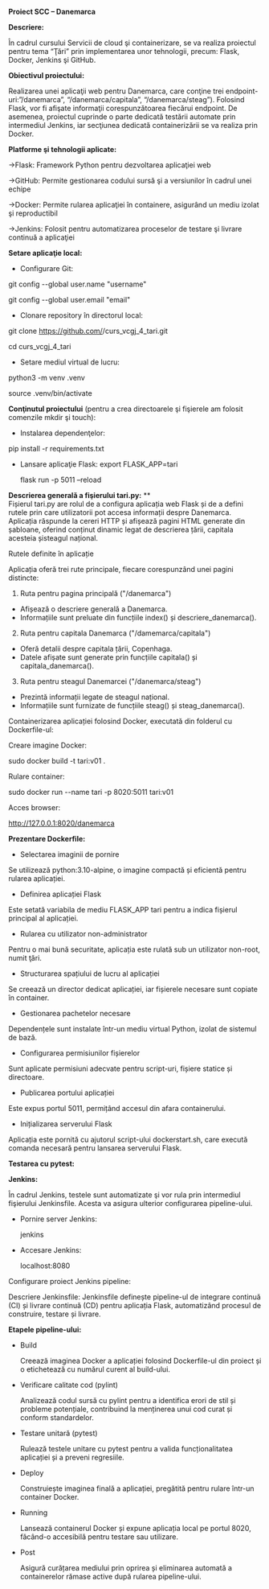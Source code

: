 **Proiect SCC – Danemarca**

**Descriere:**

În cadrul cursului Servicii de cloud şi containerizare, se va realiza proiectul pentru tema “Ţări” prin implementarea unor tehnologii, precum: Flask, Docker, Jenkins şi GitHub.

**Obiectivul proiectului:**

Realizarea unei aplicaţii web pentru Danemarca, care conţine trei endpoint-uri:”/danemarca”, “/danemarca/capitala”, “/danemarca/steag”). Folosind Flask, vor fi afişate informaţii corespunzătoarea fiecărui endpoint. De asemenea, proiectul cuprinde o parte dedicată testării automate prin intermediul Jenkins, iar secţiunea dedicată containerizării se va realiza prin Docker. 

**Platforme şi tehnologii aplicate:**

->Flask: Framework Python pentru dezvoltarea aplicaţiei web

->GitHub: Permite gestionarea codului sursă şi a versiunilor în cadrul unei echipe 

->Docker: Permite rularea aplicaţiei în containere, asigurând un mediu izolat şi reproductibil

->Jenkins: Folosit pentru automatizarea proceselor de testare şi livrare continuă a aplicaţiei

**Setare aplicaţie local:**

- Configurare Git:

git config --global user.name "username"

git config --global user.email "email"

- Clonare repository în directorul local:

git clone https://github.com/<user>/curs_vcgj_4_tari.git

cd curs_vcgj_4_tari

- Setare mediul virtual de lucru:

python3 -m venv .venv

source .venv/bin/activate

**Conţinutul proiectului** (pentru a crea directoarele şi fişierele am folosit comenzile mkdir şi touch):

- Instalarea dependenţelor:

pip install -r requirements.txt

- Lansare aplicaţie Flask:
  export FLASK_APP=tari

  flask run -p 5011 –reload

**Descrierea generală a fişierului tari.py:**
**
\
Fișierul tari.py are rolul de a configura aplicația web Flask și de a defini rutele prin care utilizatorii pot accesa informații despre Danemarca. Aplicația răspunde la cereri HTTP și afișează pagini HTML generate din șabloane, oferind conținut dinamic legat de descrierea țării, capitala acesteia șisteagul național.

Rutele definite în aplicație

Aplicația oferă trei rute principale, fiecare corespunzând unei pagini distincte:

1. Ruta pentru pagina principală ("/danemarca")

- Afișează o descriere generală a Danemarca.
- Informațiile sunt preluate din funcțiile index() și descriere_danemarca().

2. Ruta pentru capitala Danemarca ("/damemarca/capitala")

- Oferă detalii despre capitala țării, Copenhaga.
- Datele afișate sunt generate prin funcțiile capitala() și capitala_danemarca().

3. Ruta pentru steagul Danemarcei ("/danemarca/steag")

- Prezintă informații legate de steagul național.
- Informațiile sunt furnizate de funcțiile steag() și steag_danemarca().

Containerizarea aplicației folosind Docker, executată din folderul cu Dockerfile-ul:

Creare imagine Docker:

sudo docker build -t tari:v01 .

Rulare container: 

sudo docker run --name tari -p 8020:5011 tari:v01

Acces browser:

<http://127.0.0.1:8020/danemarca>

**Prezentare Dockerfile:**

- Selectarea imaginii de pornire

Se utilizează python:3.10-alpine, o imagine compactă și eficientă pentru rularea aplicației.

- Definirea aplicației Flask

Este setată variabila de mediu FLASK_APP tari pentru a indica fișierul principal al aplicației.

- Rularea cu utilizator non-administrator

Pentru o mai bună securitate, aplicația este rulată sub un utilizator non-root, numit ţări.

- Structurarea spațiului de lucru al aplicației

Se creează un director dedicat aplicației, iar fișierele necesare sunt copiate în container.

- Gestionarea pachetelor necesare

Dependențele sunt instalate într-un mediu virtual Python, izolat de sistemul de bază.

- Configurarea permisiunilor fișierelor

Sunt aplicate permisiuni adecvate pentru script-uri, fișiere statice și directoare.

- Publicarea portului aplicației

Este expus portul 5011, permițând accesul din afara containerului.

- Inițializarea serverului Flask

Aplicația este pornită cu ajutorul script-ului dockerstart.sh, care execută comanda necesară pentru lansarea serverului Flask.

**Testarea cu pytest:**

**Jenkins:**

În cadrul Jenkins, testele sunt automatizate şi vor rula prin intermediul fişierului Jenkinsfile. Acesta va asigura ulterior configurarea pipeline-ului.

- Pornire server Jenkins:

  jenkins

- Accesare Jenkins:

  localhost:8080

Configurare proiect Jenkins pipeline:

Descriere Jenkinsfile: Jenkinsfile definește pipeline-ul de integrare continuă (CI) și livrare continuă (CD) pentru aplicația Flask, automatizând procesul de construire, testare și livrare.

**Etapele pipeline-ului:**

- Build

  Creează imaginea Docker a aplicației folosind Dockerfile-ul din proiect și o etichetează cu numărul curent al build-ului.

- Verificare calitate cod (pylint)

  Analizează codul sursă cu pylint pentru a identifica erori de stil și probleme potențiale, contribuind la menținerea unui cod curat și conform standardelor.

- Testare unitară (pytest)

  Rulează testele unitare cu pytest pentru a valida funcționalitatea aplicației și a preveni regresiile.

- Deploy

  Construiește imaginea finală a aplicației, pregătită pentru rulare într-un container Docker.

- Running

  Lansează containerul Docker și expune aplicația local pe portul 8020, făcând-o accesibilă pentru testare sau utilizare.

- Post

  Asigură curățarea mediului prin oprirea și eliminarea automată a containerelor rămase active după rularea pipeline-ului.
